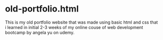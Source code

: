 # old-portfolio.html

This is my old portfolio website that was made using basic html and css that i learned in initial 2-3 weeks of my online couse of web development bootcamp by angela yu on udemy. 
